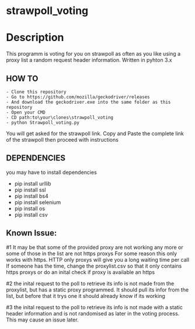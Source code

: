 # strawpoll_voting

# Description
This programm is voting for you on strawpoll as often as you like using a proxy list a random request header information.
Written in pyhton 3.x


## HOW TO
```
- Clone this repository
- Go to https://github.com/mozilla/geckodriver/releases
- And download the geckodriver.exe into the same folder as this repository
- Open your CMD
- CD path:to\your\clones\strawpoll_voting
- python Strawpoll_voting.py
```

You will get asked for the strawpoll link.
Copy and Paste the complete link of the strawpoll then proceed with instructions

## DEPENDENCIES

you may have to install dependencies

- pip install urllib
- pip install ssl
- pip install bs4
- pip install selenium
- pip install os
- pip install csv

## Known Issue:

#1
It may be that some of the provided proxy are not working any more or some of those in the list are not https proxys
For some reason this only works with https. HTTP only proxys will give you a long waiting time per call
If someone has the time, change the proxylist.csv so that it only contains https proxys or do an inital check if proxy is available an https

#2
the inital request to the poll to retrieve its info is not made from the proxylist, but has a static proxy programmed.
It should pull its infor from the list, but before that it trys one it should already know if its working

#3
the inital request to the poll to retrieve its info is not made with a static header information and is not randomised as later
in the voting process. This may cause an issue later.
